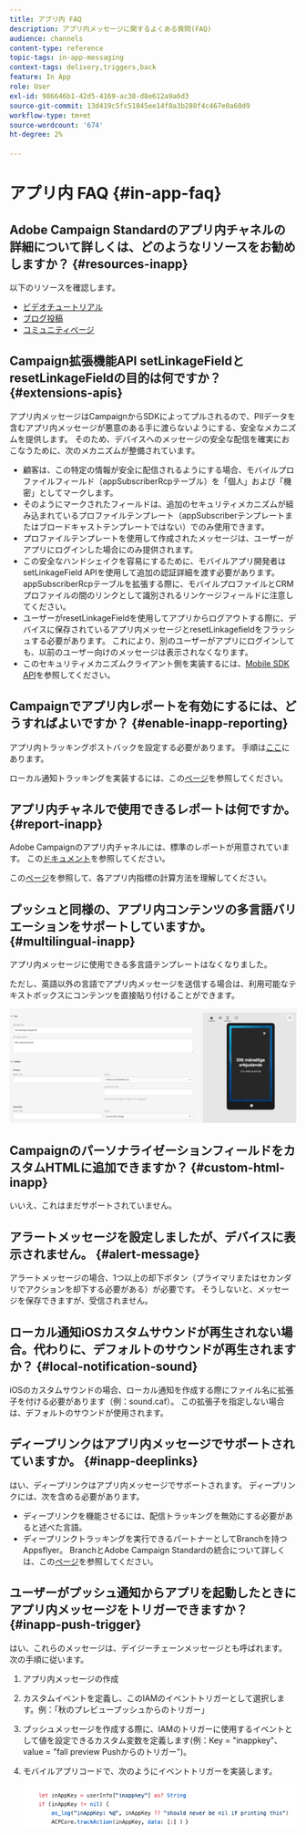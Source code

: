 ```yaml
---
title: アプリ内 FAQ
description: アプリ内メッセージに関するよくある質問(FAQ)
audience: channels
content-type: reference
topic-tags: in-app-messaging
context-tags: delivery,triggers,back
feature: In App
role: User
exl-id: 986646b1-42d5-4169-ac38-d8e612a9a6d3
source-git-commit: 13d419c5fc51845ee14f8a3b288f4c467e0a60d9
workflow-type: tm+mt
source-wordcount: '674'
ht-degree: 2%

---
```



# アプリ内 FAQ {#in-app-faq}

## Adobe Campaign Standardのアプリ内チャネルの詳細について詳しくは、どのようなリソースをお勧めしますか？ {#resources-inapp}

以下のリソースを確認します。

* [ビデオチュートリアル](https://experienceleague.adobe.com/docs/campaign-standard-learn/tutorials/communication-channels/mobile/in-app/in-app-message-overview.html)
* [ブログ投稿](https://theblog.adobe.com/get-more-out-of-the-new-in-app-message-channel-from-adobe-campaign/)
* [コミュニティページ](https://experienceleaguecommunities.adobe.com/t5/adobe-campaign-standard/ct-p/adobe-campaign-standard-community)

## Campaign拡張機能API setLinkageFieldとresetLinkageFieldの目的は何ですか？ {#extensions-apis}

アプリ内メッセージはCampaignからSDKによってプルされるので、PIIデータを含むアプリ内メッセージが悪意のある手に渡らないようにする、安全なメカニズムを提供します。 そのため、デバイスへのメッセージの安全な配信を確実におこなうために、次のメカニズムが整備されています。

* 顧客は、この特定の情報が安全に配信されるようにする場合、モバイルプロファイルフィールド（appSubscriberRcpテーブル）を「個人」および「機密」としてマークします。
* そのようにマークされたフィールドは、追加のセキュリティメカニズムが組み込まれているプロファイルテンプレート（appSubscriberテンプレートまたはブロードキャストテンプレートではない）でのみ使用できます。
* プロファイルテンプレートを使用して作成されたメッセージは、ユーザーがアプリにログインした場合にのみ提供されます。
* この安全なハンドシェイクを容易にするために、モバイルアプリ開発者はsetLinkageField APIを使用して追加の認証詳細を渡す必要があります。 appSubscriberRcpテーブルを拡張する際に、モバイルプロファイルとCRMプロファイルの間のリンクとして識別されるリンケージフィールドに注意してください。
* ユーザーがresetLinkageFieldを使用してアプリからログアウトする際に、デバイスに保存されているアプリ内メッセージとresetLinkagefieldをフラッシュする必要があります。 これにより、別のユーザーがアプリにログインしても、以前のユーザー向けのメッセージは表示されなくなります。
* このセキュリティメカニズムクライアント側を実装するには、[Mobile SDK API](https://aep-sdks.gitbook.io/docs/using-mobile-extensions/adobe-campaign-standard/adobe-campaign-standard-api-reference)を参照してください。

## Campaignでアプリ内レポートを有効にするには、どうすればよいですか？ {#enable-inapp-reporting}

アプリ内トラッキングポストバックを設定する必要があります。 手順は[ここ](https://helpx.adobe.com/campaign/kb/config-app-in-launch.html#InApptrackingpostback)にあります。

ローカル通知トラッキングを実装するには、この[ページ](../../administration/using/local-tracking.md)を参照してください。

## アプリ内チャネルで使用できるレポートは何ですか。 {#report-inapp}

Adobe Campaignのアプリ内チャネルには、標準のレポートが用意されています。 この[ドキュメント](../../reporting/using/in-app-report.md)を参照してください。

この[ページ](../../reporting/using/indicator-calculation.md#in-app-delivery)を参照して、各アプリ内指標の計算方法を理解してください。

## プッシュと同様の、アプリ内コンテンツの多言語バリエーションをサポートしていますか。 {#multilingual-inapp}

アプリ内メッセージに使用できる多言語テンプレートはなくなりました。

ただし、英語以外の言語でアプリ内メッセージを送信する場合は、利用可能なテキストボックスにコンテンツを直接貼り付けることができます。

![](assets/faq_inapp.png)

## CampaignのパーソナライゼーションフィールドをカスタムHTMLに追加できますか？ {#custom-html-inapp}

いいえ、これはまだサポートされていません。

## アラートメッセージを設定しましたが、デバイスに表示されません。 {#alert-message}

アラートメッセージの場合、1つ以上の却下ボタン（プライマリまたはセカンダリでアクションを却下する必要がある）が必要です。 そうしないと、メッセージを保存できますが、受信されません。

## ローカル通知iOSカスタムサウンドが再生されない場合。代わりに、デフォルトのサウンドが再生されますか？ {#local-notification-sound}

iOSのカスタムサウンドの場合、ローカル通知を作成する際にファイル名に拡張子を付ける必要があります（例：sound.caf）。 この拡張子を指定しない場合は、デフォルトのサウンドが使用されます。

## ディープリンクはアプリ内メッセージでサポートされていますか。 {#inapp-deeplinks}

はい、ディープリンクはアプリ内メッセージでサポートされます。 ディープリンクには、次を含める必要があります。

* ディープリンクを機能させるには、配信トラッキングを無効にする必要があると述べた言語。
* ディープリンクトラッキングを実行できるパートナーとしてBranchを持つAppsflyer。 BranchとAdobe Campaign Standardの統合について詳しくは、この[ページ](https://help.branch.io/using-branch/docs/adobe-campaign-standard-1)を参照してください。

## ユーザーがプッシュ通知からアプリを起動したときにアプリ内メッセージをトリガーできますか？ {#inapp-push-trigger}

はい、これらのメッセージは、デイジーチェーンメッセージとも呼ばれます。 次の手順に従います。

1. アプリ内メッセージの作成

1. カスタムイベントを定義し、このIAMのイベントトリガーとして選択します。例：「秋のプレビュープッシュからのトリガー」

1. プッシュメッセージを作成する際に、IAMのトリガーに使用するイベントとして値を設定できるカスタム変数を定義します(例：Key = &quot;inappkey&quot;、value = &quot;fall preview Pushからのトリガー&quot;)。

1. モバイルアプリコードで、次のようにイベントトリガーを実装します。

   ![](assets/faq_inapp_2.png)
